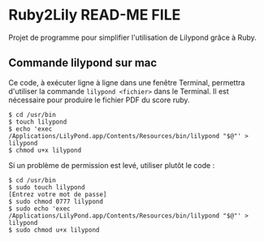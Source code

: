 Ruby2Lily READ-ME FILE
======================

Projet de programme pour simplifier l'utilisation de Lilypond grâce à Ruby.

Commande lilypond sur mac
--------------------------

Ce code, à exécuter ligne à ligne dans une fenêtre Terminal, permettra d'utiliser la commande `lilypond <fichier>` dans le Terminal. Il est nécessaire pour produire le fichier PDF du score ruby.

    $ cd /usr/bin
    $ touch lilypond
    $ echo 'exec /Applications/LilyPond.app/Contents/Resources/bin/lilypond "$@"' > lilypond
    $ chmod u+x lilypond

Si un problème de permission est levé, utiliser plutôt le code :

    $ cd /usr/bin
    $ sudo touch lilypond
    [Entrez votre mot de passe]
    $ sudo chmod 0777 lilypond
    $ sudo echo 'exec /Applications/LilyPond.app/Contents/Resources/bin/lilypond "$@"' > lilypond
    $ sudo chmod u+x lilypond